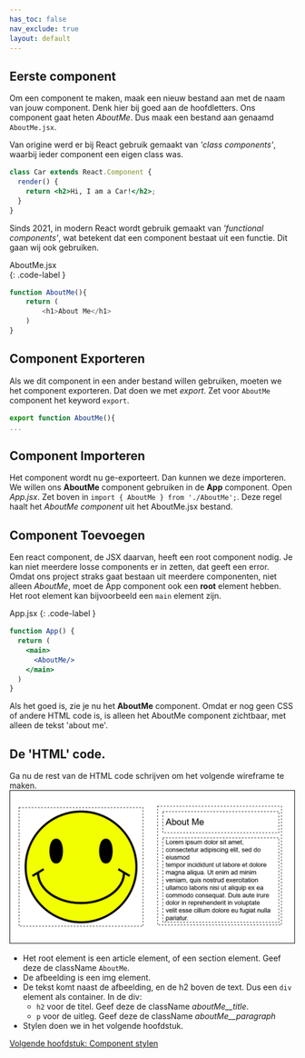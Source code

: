 ```yaml
---
has_toc: false
nav_exclude: true
layout: default
---
```


## Eerste component

Om een component te maken, maak een nieuw bestand aan met de naam van jouw component. Denk hier bij goed aan de hoofdletters. Ons component gaat heten *AboutMe*. Dus maak een bestand aan genaamd `AboutMe.jsx`. 

Van origine werd er bij React gebruik gemaakt van *'class components'*, waarbij ieder component een eigen class was. 
```jsx
class Car extends React.Component {
  render() {
    return <h2>Hi, I am a Car!</h2>;
  }
}
```

Sinds 2021, in modern React wordt gebruik gemaakt van *'functional components'*, wat betekent dat een component bestaat uit een functie. Dit gaan wij ook gebruiken. 

AboutMe.jsx  
{: .code-label }
```js
function AboutMe(){
    return (
        <h1>About Me</h1>
    )
}
```

## Component Exporteren
Als we dit component in een ander bestand willen gebruiken, moeten we het component exporteren. Dat doen we met *export*. Zet voor `AboutMe` component het keyword `export`.
```jsx
export function AboutMe(){
...
```

## Component Importeren
Het component wordt nu ge-exporteert. Dan kunnen we deze importeren. We willen ons **AboutMe** component gebruiken in de **App** component. Open *App.jsx*. Zet boven in `import { AboutMe } from './AboutMe';`. Deze regel haalt het *AboutMe component* uit het AboutMe.jsx bestand.

## Component Toevoegen
Een react component, de JSX daarvan, heeft een root component nodig. Je kan niet meerdere losse components er in zetten, dat geeft een error. Omdat ons project straks gaat bestaan uit meerdere componenten, niet alleen *AboutMe*, moet de App component ook een **root** element hebben. Het root element kan bijvoorbeeld een `main` element zijn.

App.jsx
{: .code-label }
```jsx
function App() {
  return (
    <main>
      <AboutMe/>
    </main>
  )
}
```

Als het goed is, zie je nu het **AboutMe** component. Omdat er nog geen CSS of andere HTML code is, is alleen het AboutMe component zichtbaar, met alleen de tekst 'about me'.

## De 'HTML' code.
Ga nu de rest van de HTML code schrijven om het volgende wireframe te maken.
![Wireframe](./images/Wireframe1.png)

* Het root element is een article element, of een section element. Geef deze de className `AboutMe`.
* De afbeelding is een img element.
* De tekst komt naast de afbeelding, en de h2 boven de text. Dus een `div` element als container. In de div:
  * `h2` voor de titel. Geef deze de className *aboutMe__title*.
  * `p` voor de uitleg. Geef deze de className *aboutMe__paragraph*
* Stylen doen we in het volgende hoofdstuk.

[Volgende hoofdstuk: Component stylen](3componentstylen)